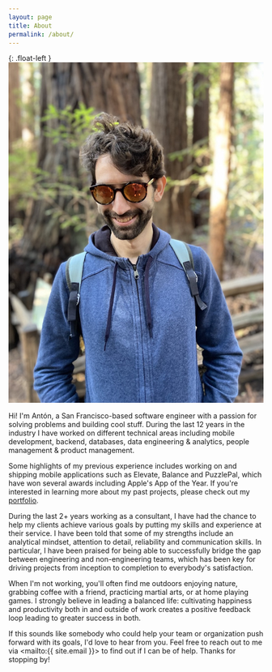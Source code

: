 ```yaml
---
layout: page
title: About
permalink: /about/
---
```


{: .float-left }
![Author](/images/anton_woods.jpg)

Hi! I'm Antón, a San Francisco-based software engineer with a passion for solving problems and building cool stuff. During the last 12 years in the industry I have worked on different technical areas including mobile development, backend, databases, data engineering & analytics, people management & product management.

Some highlights of my previous experience includes working on and shipping mobile applications such as Elevate, Balance and PuzzlePal, which have won several awards including Apple's App of the Year. If you're interested in learning more about my past projects, please check out my [portfolio](/portfolio).

During the last 2+ years working as a consultant, I have had the chance to help my clients achieve various goals by putting my skills and experience at their service. I have been told that some of my strengths include an analytical mindset, attention to detail, reliability and communication skills. In particular, I have been praised for being able to successfully bridge the gap between engineering and non-engineering teams, which has been key for driving projects from inception to completion to everybody's satisfaction.

When I'm not working, you'll often find me outdoors enjoying nature, grabbing coffee with a friend, practicing martial arts, or at home playing games. I strongly believe in leading a balanced life: cultivating happiness and productivity both in and outside of work creates a positive feedback loop leading to greater success in both.

If this sounds like somebody who could help your team or organization push forward with its goals, I'd love to hear from you. Feel free to reach out to me via <mailto:{{ site.email }}> to find out if I can be of help. Thanks for stopping by!

